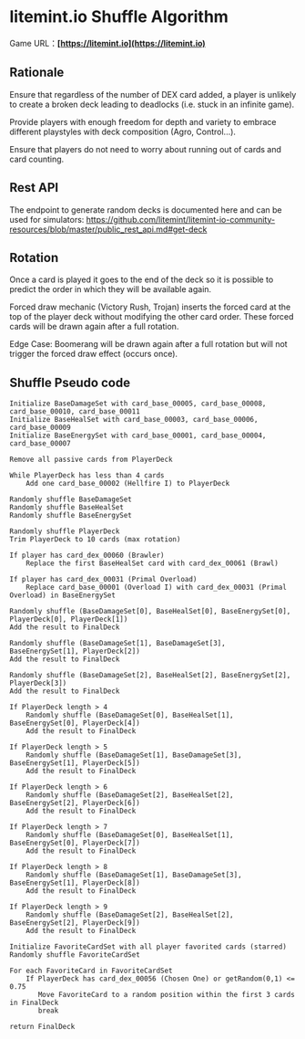 # litemint.io Shuffle Algorithm
Game URL：**[https://litemint.io](https://litemint.io)**

## Rationale

Ensure that regardless of the number of DEX card added, a player is unlikely to create a broken deck leading to deadlocks (i.e. stuck in an infinite game).

Provide players with enough freedom for depth and variety to embrace different playstyles with deck composition (Agro, Control...).

Ensure that players do not need to worry about running out of cards and card counting.

## Rest API

The endpoint to generate random decks is documented here and can be used for simulators:
https://github.com/litemint/litemint-io-community-resources/blob/master/public_rest_api.md#get-deck

## Rotation

Once a card is played it goes to the end of the deck so it is possible to predict the order in which they will be available again.

Forced draw mechanic (Victory Rush, Trojan) inserts the forced card at the top of the player deck without modifying the other card order. These forced cards will be drawn again after a full rotation.

Edge Case: Boomerang will be drawn again after a full rotation but will not trigger the forced draw effect (occurs once).

## Shuffle Pseudo code

```
Initialize BaseDamageSet with card_base_00005, card_base_00008, card_base_00010, card_base_00011
Initialize BaseHealSet with card_base_00003, card_base_00006, card_base_00009
Initialize BaseEnergySet with card_base_00001, card_base_00004, card_base_00007

Remove all passive cards from PlayerDeck

While PlayerDeck has less than 4 cards
    Add one card_base_00002 (Hellfire I) to PlayerDeck

Randomly shuffle BaseDamageSet
Randomly shuffle BaseHealSet
Randomly shuffle BaseEnergySet

Randomly shuffle PlayerDeck
Trim PlayerDeck to 10 cards (max rotation)

If player has card_dex_00060 (Brawler)
    Replace the first BaseHealSet card with card_dex_00061 (Brawl)

If player has card_dex_00031 (Primal Overload)
    Replace card_base_00001 (Overload I) with card_dex_00031 (Primal Overload) in BaseEnergySet

Randomly shuffle (BaseDamageSet[0], BaseHealSet[0], BaseEnergySet[0], PlayerDeck[0], PlayerDeck[1])
Add the result to FinalDeck

Randomly shuffle (BaseDamageSet[1], BaseDamageSet[3], BaseEnergySet[1], PlayerDeck[2])
Add the result to FinalDeck

Randomly shuffle (BaseDamageSet[2], BaseHealSet[2], BaseEnergySet[2], PlayerDeck[3])
Add the result to FinalDeck

If PlayerDeck length > 4
    Randomly shuffle (BaseDamageSet[0], BaseHealSet[1], BaseEnergySet[0], PlayerDeck[4])
    Add the result to FinalDeck

If PlayerDeck length > 5
    Randomly shuffle (BaseDamageSet[1], BaseDamageSet[3], BaseEnergySet[1], PlayerDeck[5])
    Add the result to FinalDeck

If PlayerDeck length > 6
    Randomly shuffle (BaseDamageSet[2], BaseHealSet[2], BaseEnergySet[2], PlayerDeck[6])
    Add the result to FinalDeck

If PlayerDeck length > 7
    Randomly shuffle (BaseDamageSet[0], BaseHealSet[1], BaseEnergySet[0], PlayerDeck[7])
    Add the result to FinalDeck

If PlayerDeck length > 8
    Randomly shuffle (BaseDamageSet[1], BaseDamageSet[3], BaseEnergySet[1], PlayerDeck[8])
    Add the result to FinalDeck

If PlayerDeck length > 9
    Randomly shuffle (BaseDamageSet[2], BaseHealSet[2], BaseEnergySet[2], PlayerDeck[9])
    Add the result to FinalDeck    
    
Initialize FavoriteCardSet with all player favorited cards (starred)
Randomly shuffle FavoriteCardSet

For each FavoriteCard in FavoriteCardSet
    If PlayerDeck has card_dex_00056 (Chosen One) or getRandom(0,1) <= 0.75
       Move FavoriteCard to a random position within the first 3 cards in FinalDeck
       break

return FinalDeck
```
